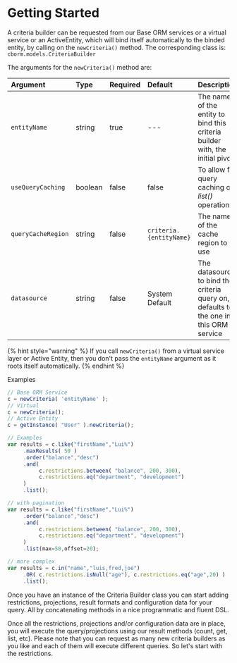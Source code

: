 # Getting Started

A criteria builder can be requested from our Base ORM services or a virtual service or an ActiveEntity, which will bind itself automatically to the binded entity, by calling on the `newCriteria()` method. The corresponding class is: `cborm.models.CriteriaBuilder`

The arguments for the `newCriteria()` method are:

| Argument | Type | Required | Default | Description |
| :--- | :--- | :--- | :--- | :--- |
| `entityName` | string | true | --- | The name of the entity to bind this criteria builder with, the initial pivot. |
| `useQueryCaching` | boolean | false | false | To allow for query caching of _list\(\)_ operations |
| `queryCacheRegion` | string | false | `criteria.{entityName}` | The name of the cache region to use |
| `datasource` | string | false | System Default | The datasource to bind the criteria query on, defaults to the one in this ORM service |

{% hint style="warning" %}
If you call `newCriteria()` from a virtual service layer or Active Entity, then you don't pass the `entityName` argument as it roots itself automatically.
{% endhint %}

Examples

```javascript
// Base ORM Service
c = newCriteria( 'entityName' );
// Virtual
c = newCriteria();
// Active Entity
c = getInstance( "User" ).newCriteria();

// Examples
var results = c.like("firstName","Lui%")
     .maxResults( 50 )
     .order("balance","desc")
     .and( 
          c.restrictions.between( "balance", 200, 300),
          c.restrictions.eq("department", "development")
     )
     .list();

// with pagination
var results = c.like("firstName","Lui%")
     .order("balance","desc")
     .and( 
          c.restrictions.between( "balance", 200, 300),
          c.restrictions.eq("department", "development")
     )
     .list(max=50,offset=20);

// more complex
var results = c.in("name","luis,fred,joe")
     .OR( c.restrictions.isNull("age"), c.restrictions.eq("age",20) )
     .list();
```

Once you have an instance of the Criteria Builder class you can start adding restrictions, projections, result formats and configuration data for your query. All by concatenating methods in a nice programmatic and fluent DSL. 

Once all the restrictions, projections and/or configuration data are in place, you will execute the query/projections using our result methods \(count, get, list, etc\). Please note that you can request as many new criteria builders as you like and each of them will execute different queries. So let's start with the restrictions.

